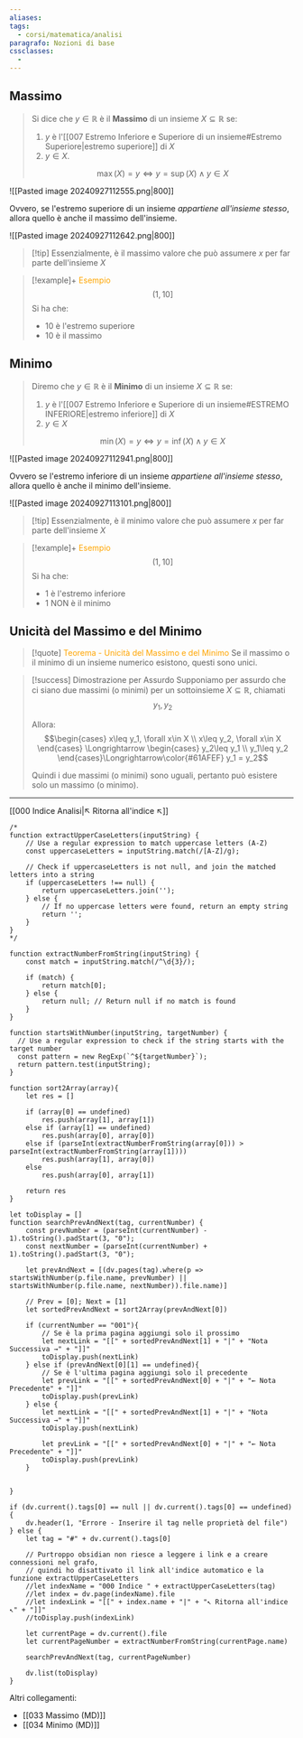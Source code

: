 ```yaml
---
aliases: 
tags:
  - corsi/matematica/analisi
paragrafo: Nozioni di base
cssclasses:
  - 
---
```

## Massimo
>Si dice che $y\in\mathbb{R}$ è il **Massimo** di un insieme $X\subseteq \mathbb{R}$ se: 
>1. $y$ è l'[[007 Estremo Inferiore e Superiore di un insieme#Estremo Superiore|estremo superiore]] di $X$
>2. $y\in X$.
>
>$$\max(X)=y\iff y=\sup(X)\land y\in X$$

![[Pasted image 20240927112555.png|800]]

Ovvero, se l'estremo superiore di un insieme *appartiene all'insieme stesso*, allora quello è anche il massimo dell'insieme.

![[Pasted image 20240927112642.png|800]]


> [!tip] Essenzialmente, è il massimo valore che può assumere $x$ per far parte dell'insieme $X$

> [!example]+ <font color="orange">Esempio</font>
>$$(1, 10]$$
>Si ha che:
>- $10$ è l'estremo superiore
>- $10$ è il massimo

## Minimo
>Diremo che $y\in\mathbb{R}$ è il **Minimo** di un insieme $X\subseteq \mathbb{R}$ se: 
>1. $y$ è l'[[007 Estremo Inferiore e Superiore di un insieme#ESTREMO INFERIORE|estremo inferiore]] di $X$
>2. $y\in X$
>
>$$\min(X)=y\iff y=\inf(X)\land y\in X$$

![[Pasted image 20240927112941.png|800]]

Ovvero se l'estremo inferiore di un insieme *appartiene all'insieme stesso*, allora quello è anche il minimo dell'insieme.

![[Pasted image 20240927113101.png|800]]

>[!tip] Essenzialmente, è il minimo valore che può assumere $x$ per far parte dell'insieme $X$

> [!example]+ <font color="orange">Esempio</font>
>$$(1, 10]$$
>Si ha che:
>- $1$ è l'estremo inferiore
>- $1$ NON è il minimo

## Unicità del Massimo e del Minimo

> [!quote] <font color="orange">Teorema - Unicità del Massimo e del Minimo</font>
>Se il massimo o il minimo di un insieme numerico esistono, questi sono unici.

> [!success] Dimostrazione per Assurdo
>Supponiamo per assurdo che ci siano due massimi (o minimi) per un sottoinsieme $X\subseteq \mathbb{R}$, chiamati $$y_1, y_2$$
>
>Allora:
>$$\begin{cases} x\leq y_1, \forall x\in X \\ x\leq y_2, \forall x\in X \end{cases} \Longrightarrow \begin{cases} y_2\leq y_1 \\ y_1\leq y_2 \end{cases}\Longrightarrow\color{#61AFEF} y_1 = y_2$$
>
>Quindi i due massimi (o minimi) sono uguali, pertanto può esistere solo un massimo (o minimo).

___
[[000 Indice Analisi|↖ Ritorna all'indice ↖]]

```dataviewjs
/*
function extractUpperCaseLetters(inputString) {
	// Use a regular expression to match uppercase letters (A-Z)
	const uppercaseLetters = inputString.match(/[A-Z]/g);
	
	// Check if uppercaseLetters is not null, and join the matched letters into a string
	if (uppercaseLetters !== null) {
		return uppercaseLetters.join('');
	} else {
	    // If no uppercase letters were found, return an empty string
	    return '';
	}
}
*/

function extractNumberFromString(inputString) {
	const match = inputString.match(/^\d{3}/);
	
	if (match) {
		return match[0];
	} else {
		return null; // Return null if no match is found
	}
}

function startsWithNumber(inputString, targetNumber) {
  // Use a regular expression to check if the string starts with the target number
  const pattern = new RegExp(`^${targetNumber}`);
  return pattern.test(inputString);
}

function sort2Array(array){
	let res = []
	
	if (array[0] == undefined)
		res.push(array[1], array[1])
	else if (array[1] == undefined)
		res.push(array[0], array[0])
	else if (parseInt(extractNumberFromString(array[0])) > parseInt(extractNumberFromString(array[1])))
		res.push(array[1], array[0])
	else
		res.push(array[0], array[1])
	
	return res
}

let toDisplay = []
function searchPrevAndNext(tag, currentNumber) {
	const prevNumber = (parseInt(currentNumber) - 1).toString().padStart(3, "0");
	const nextNumber = (parseInt(currentNumber) + 1).toString().padStart(3, "0");
	
	let prevAndNext = [(dv.pages(tag).where(p => startsWithNumber(p.file.name, prevNumber) || startsWithNumber(p.file.name, nextNumber)).file.name)]
	
	// Prev = [0]; Next = [1]
	let sortedPrevAndNext = sort2Array(prevAndNext[0])
	
	if (currentNumber == "001"){ 
		// Se è la prima pagina aggiungi solo il prossimo
		let nextLink = "[[" + sortedPrevAndNext[1] + "|" + "Nota Successiva →" + "]]"
		toDisplay.push(nextLink)
	} else if (prevAndNext[0][1] == undefined){
		// Se è l'ultima pagina aggiungi solo il precedente
		let prevLink = "[[" + sortedPrevAndNext[0] + "|" + "← Nota Precedente" + "]]"
		toDisplay.push(prevLink)
	} else {
		let nextLink = "[[" + sortedPrevAndNext[1] + "|" + "Nota Successiva →" + "]]"
		toDisplay.push(nextLink)
		
		let prevLink = "[[" + sortedPrevAndNext[0] + "|" + "← Nota Precedente" + "]]"
		toDisplay.push(prevLink)
	}
	
	
}

if (dv.current().tags[0] == null || dv.current().tags[0] == undefined){
	dv.header(1, "Errore - Inserire il tag nelle proprietà del file")
} else {
	let tag = "#" + dv.current().tags[0]

	// Purtroppo obsidian non riesce a leggere i link e a creare connessioni nel grafo,
	// quindi ho disattivato il link all'indice automatico e la funzione extractUpperCaseLetters
	//let indexName = "000 Indice " + extractUpperCaseLetters(tag)
	//let index = dv.page(indexName).file
	//let indexLink = "[[" + index.name + "|" + "↖ Ritorna all'indice ↖" + "]]"
	//toDisplay.push(indexLink)
	
	let currentPage = dv.current().file
	let currentPageNumber = extractNumberFromString(currentPage.name)
	
	searchPrevAndNext(tag, currentPageNumber)
	
	dv.list(toDisplay)
}
```

Altri collegamenti: 
- [[033 Massimo (MD)]]
- [[034 Minimo (MD)]]